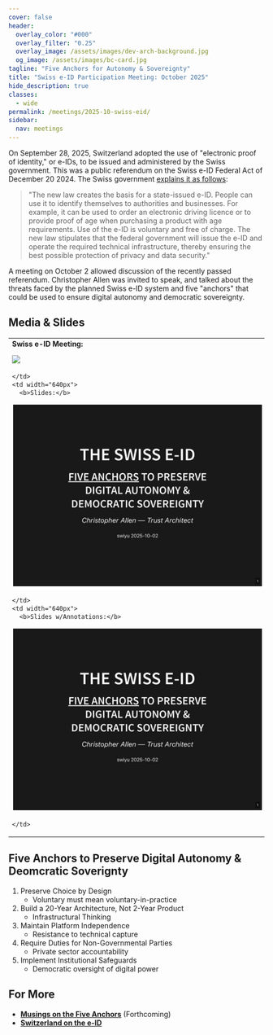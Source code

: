 ```yaml
---
cover: false
header:
  overlay_color: "#000"
  overlay_filter: "0.25"
  overlay_image: /assets/images/dev-arch-background.jpg
  og_image: /assets/images/bc-card.jpg
tagline: "Five Anchors for Autonomy & Sovereignty"
title: "Swiss e-ID Participation Meeting: October 2025"
hide_description: true
classes:
  - wide
permalink: /meetings/2025-10-swiss-eid/
sidebar:
  nav: meetings
---
```


On September 28, 2025, Switzerland adopted the use of "electronic proof of identity," or e-IDs, to be issued and administered by the Swiss government. This was a public referendum on the Swiss e-ID Federal Act of December 20 2024. The Swiss government [explains it as follows](https://www.admin.ch/gov/en/start/documentation/votes/20250928/e-id-act.html):

> "The new law creates the basis for a state-issued e-ID. People can use it to identify themselves to authorities and businesses. For example, it can be used to order an electronic driving licence or to provide proof of age when purchasing a product with age requirements. Use of the e-ID is voluntary and free of charge. The new law stipulates that the federal government will issue the e-ID and operate the required technical infrastructure, thereby ensuring the best possible protection of privacy and data security."

A meeting on October 2 allowed discussion of the recently passed referendum. Christopher Allen was invited to speak, and talked about the threats faced by the planned Swiss e-ID system and five "anchors" that could be used to ensure digital autonomy and democratic sovereignty.

## Media & Slides

<table width="100%">
  <tr>
    <td width="640px">
      <b>Swiss e-ID Meeting:</b>

<a href="https://www.youtube.com/watch?v=Tgu5kQuClOU&t=5447s"><img src="https://img.youtube.com/vi/Tgu5kQuClOU/hqdefault.jpg"></a>

    </td>
    <td width="640px">
      <b>Slides:</b>

<a href="/assets/pdfs/2025-10-swisseid.pdf"><img src="/assets/pdfs/2025-10-swisseid.jpg" style="border:2px solid white"></a>

    </td>
    <td width="640px">
      <b>Slides w/Annotations:</b>

<a href="/assets/pdfs/2025-10-swisseid.pdf"><img src="/assets/pdfs/2025-10-swisseid.jpg" style="border:2px solid white"></a>

    </td>
  </tr>
</table>

## Five Anchors to Preserve Digital Autonomy & Deomcratic Soverignty

1. Preserve Choice by Design
   - Voluntary must mean voluntary-in-practice
2. Build a 20-Year Architecture, Not 2-Year Product
   - Infrastructural Thinking
3. Maintain Platform Independence
   - Resistance to technical capture
4. Require Duties for Non-Governmental Parties
   - Private sector accountability
5. Implement Institutional Safeguards
   - Democratic oversight of digital power

## For More

* [**Musings on the Five Anchors**]() (Forthcoming)
* [**Switzerland on the e-ID**](https://www.eid.admin.ch/en/e-id-e)
